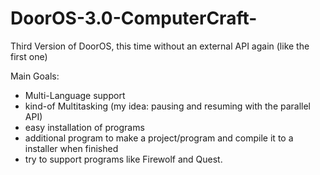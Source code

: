 # DoorOS-3.0-ComputerCraft-
Third Version of DoorOS, this time without an external API again (like the first one)

Main Goals:
- Multi-Language support
- kind-of Multitasking (my idea: pausing and resuming with the parallel API)
- easy installation of programs
- additional program to make a project/program and compile it to a installer when finished
- try to support programs like Firewolf and Quest.
